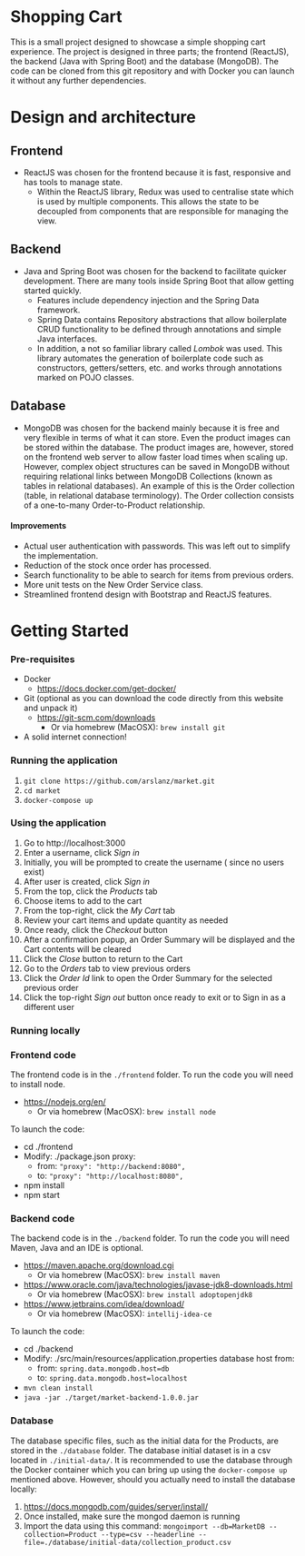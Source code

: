 # Shopping Cart
This is a small project designed to showcase a simple shopping cart experience. The project is designed in three parts; the frontend (ReactJS), the backend (Java with Spring Boot) and the database (MongoDB). The code can be cloned from this git repository and with Docker you can launch it without any further dependencies. 

# Design and architecture
## Frontend
* ReactJS was chosen for the frontend because it is fast, responsive and has tools to manage state.
  * Within the ReactJS library, Redux was used to centralise state which is used by multiple components. This allows the state to be decoupled from components that are responsible for managing the view.

## Backend
* Java and Spring Boot was chosen for the backend to facilitate quicker development. There are many tools inside Spring Boot that allow getting started quickly.
  * Features include dependency injection and the Spring Data framework.
  * Spring Data contains Repository abstractions that allow boilerplate CRUD functionality to be defined through annotations and simple Java interfaces.
  * In addition, a not so familiar library called *Lombok* was used. This library automates the generation of boilerplate code such as constructors, getters/setters, etc. and works through annotations marked on POJO classes.
  
## Database
* MongoDB was chosen for the backend mainly because it is free and very flexible in terms of what it can store. Even the product images can be stored within the database. The product images are, however, stored on the frontend web server to allow faster load times when scaling up. However, complex object structures can be saved in MongoDB without requiring relational links between MongoDB Collections (known as tables in relational databases). An example of this is the Order collection (table, in relational database terminology). The Order collection consists of a one-to-many Order-to-Product relationship.



#### Improvements
* Actual user authentication with passwords. This was left out to simplify the implementation.
* Reduction of the stock once order has processed.
* Search functionality to be able to search for items from previous orders.
* More unit tests on the New Order Service class.
* Streamlined frontend design with Bootstrap and ReactJS features.

# Getting Started
### Pre-requisites
* Docker
  * https://docs.docker.com/get-docker/
* Git (optional as you can download the code directly from this website and unpack it)
  * https://git-scm.com/downloads
    * Or via homebrew (MacOSX): ```brew install git```   
* A solid internet connection!

### Running the application
1. ```git clone https://github.com/arslanz/market.git``` 
2. ```cd market```
3. ```docker-compose up```

### Using the application
1. Go to http://localhost:3000
2. Enter a username, click *Sign in*
3. Initially, you will be prompted to create the username ( since no users exist)
4. After user is created, click *Sign in*
5. From the top, click the *Products* tab
6. Choose items to add to the cart
7. From the top-right, click the *My Cart* tab
8. Review your cart items and update quantity as needed
9. Once ready, click the *Checkout* button
10. After a confirmation popup, an Order Summary will be displayed and the Cart contents will be cleared
11. Click the *Close* button to return to the Cart
12. Go to the *Orders* tab to view previous orders
13. Click the *Order Id* link to open the Order Summary for the selected previous order
14. Click the top-right *Sign out* button once ready to exit or to Sign in as a different user

### Running locally
### Frontend code
The frontend code is in the ```./frontend``` folder. To run the code you will need to install node.
* https://nodejs.org/en/
  * Or via homebrew (MacOSX): ```brew install node```

To launch the code:
* cd ./frontend
* Modify: ./package.json proxy:
  * from: ```"proxy": "http://backend:8080",```
  * to: ```"proxy": "http://localhost:8080",```
* npm install
* npm start  

### Backend code
The backend code is in the ```./backend``` folder. To run the code you will need Maven, Java and an IDE is optional.
* https://maven.apache.org/download.cgi
  * Or via homebrew (MacOSX): ```brew install maven```
* https://www.oracle.com/java/technologies/javase-jdk8-downloads.html
  * Or via homebrew (MacOSX): ```brew install adoptopenjdk8```
* https://www.jetbrains.com/idea/download/
  * Or via homebrew (MacOSX): ```intellij-idea-ce```
   
To launch the code:
* cd ./backend
* Modify: ./src/main/resources/application.properties database host from:
  * from: ```spring.data.mongodb.host=db```
  * to: ```spring.data.mongodb.host=localhost```
* ```mvn clean install```
* ```java -jar ./target/market-backend-1.0.0.jar```

### Database
The database specific files, such as the initial data for the Products, are stored in the ```./database``` folder. The database initial dataset is in a csv located in ```./initial-data/```. It is recommended to use the database through the Docker container which you can bring up using the ```docker-compose up``` mentioned above. However, should you actually need to install the database locally:

1. https://docs.mongodb.com/guides/server/install/
2. Once installed, make sure the mongod daemon is running
3. Import the data using this command:
```mongoimport --db=MarketDB --collection=Product --type=csv --headerline --file=./database/initial-data/collection_product.csv```
